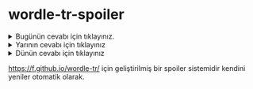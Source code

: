 # wordle-tr-spoiler

<details>
  <summary>Bugünün cevabı için tıklayınız.</summary>
  <br>
    <b> tugay </b>
</details>

<details>
  <summary>Yarının cevabı için tıklayınız</summary>
  <br>
   <b> sıska </b>
</details>

<details>
  <summary>Dünün cevabı için tıklayınız </summary>
  <br>
  <b> tapon </b>
</details>

https://f.github.io/wordle-tr/ için geliştirilmiş bir spoiler sistemidir kendini yeniler otomatik olarak.

